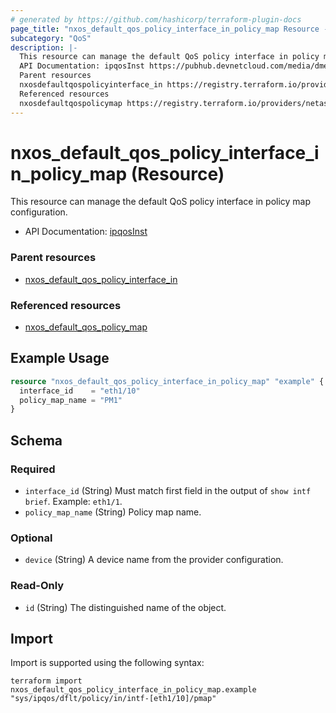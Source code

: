 ```yaml
---
# generated by https://github.com/hashicorp/terraform-plugin-docs
page_title: "nxos_default_qos_policy_interface_in_policy_map Resource - terraform-provider-nxos"
subcategory: "QoS"
description: |-
  This resource can manage the default QoS policy interface in policy map configuration.
  API Documentation: ipqosInst https://pubhub.devnetcloud.com/media/dme-docs-10-2-2/docs/Qos/ipqos:Inst/
  Parent resources
  nxosdefaultqospolicyinterface_in https://registry.terraform.io/providers/netascode/nxos/latest/docs/resources/default_qos_policy_interface_in
  Referenced resources
  nxosdefaultqospolicymap https://registry.terraform.io/providers/netascode/nxos/latest/docs/resources/default_qos_policy_map
---
```


# nxos_default_qos_policy_interface_in_policy_map (Resource)

This resource can manage the default QoS policy interface in policy map configuration.

- API Documentation: [ipqosInst](https://pubhub.devnetcloud.com/media/dme-docs-10-2-2/docs/Qos/ipqos:Inst/)

### Parent resources

- [nxos_default_qos_policy_interface_in](https://registry.terraform.io/providers/netascode/nxos/latest/docs/resources/default_qos_policy_interface_in)

### Referenced resources

- [nxos_default_qos_policy_map](https://registry.terraform.io/providers/netascode/nxos/latest/docs/resources/default_qos_policy_map)

## Example Usage

```terraform
resource "nxos_default_qos_policy_interface_in_policy_map" "example" {
  interface_id    = "eth1/10"
  policy_map_name = "PM1"
}
```

<!-- schema generated by tfplugindocs -->
## Schema

### Required

- `interface_id` (String) Must match first field in the output of `show intf brief`. Example: `eth1/1`.
- `policy_map_name` (String) Policy map name.

### Optional

- `device` (String) A device name from the provider configuration.

### Read-Only

- `id` (String) The distinguished name of the object.

## Import

Import is supported using the following syntax:

```shell
terraform import nxos_default_qos_policy_interface_in_policy_map.example "sys/ipqos/dflt/policy/in/intf-[eth1/10]/pmap"
```
